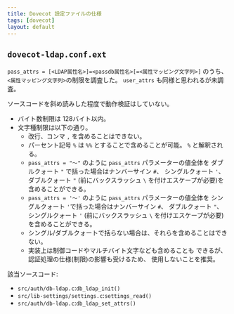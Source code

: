 ```yaml
---
title: Dovecot 設定ファイルの仕様
tags: [dovecot]
layout: default
---
```


`dovecot-ldap.conf.ext`
----------------------------------------------------------------------

`pass_attrs = [<LDAP属性名>]=<passdb属性名>[=<属性マッピング文字列>]`
のうち、`<属性マッピング文字列>`の制限を調査した。
`user_attrs` も同様と思われるが未調査。

ソースコードを斜め読みした程度で動作検証はしていない。

* バイト数制限は 128バイト以内。
* 文字種制限は以下の通り。
    * 改行、コンマ `,` を含めることはできない。
    * パーセント記号 `%` は `%%` とすることで含めることが可能。
      `%` と解釈される。
    * `pass_attrs = "〜"` のように `pass_attrs` パラメーターの値全体を
      ダブルクォート `"` で括った場合はナンバーサイン `#`、
      シングルクォート `'`、ダブルクォート `"`
      (前にバックスラッシュ `\` を付けエスケープが必要)を含めることができる。
    * `pass_attrs = '〜'` のように `pass_attrs` パラメーターの値全体を
      シングルクォート `'`で括った場合はナンバーサイン `#`、
      ダブルクォート `"`、シングルクォート `'` (前にバックスラッシュ
      `\` を付けエスケープが必要)を含めることができる。
    * シングル/ダブルクォートで括らない場合は、それらを含めることはできない。
    * 実装上は制御コードやマルチバイト文字なども含めることも
      できるが、認証処理の仕様(制限)の影響も受けるため、
      使用しないことを推奨。

該当ソースコード:

* `src/auth/db-ldap.c`:`db_ldap_init()`
* `src/lib-settings/settings.c`:`settings_read()`
* `src/auth/db-ldap.c`:`db_ldap_set_attrs()`
